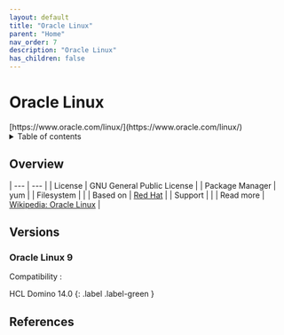 ```yaml
---
layout: default
title: "Oracle Linux"
parent: "Home"
nav_order: 7
description: "Oracle Linux"
has_children: false
---
```


<h1>Oracle Linux</h1>
[https://www.oracle.com/linux/](https://www.oracle.com/linux/)

<details close markdown="block">
  <summary>
    Table of contents
  </summary>
  {: .text-delta }
1. TOC
{:toc}
</details>

## Overview

| --- | --- |
| License         | GNU General Public License   |
| Package Manager | yum |
| Filesystem      |    |
| Based on        | [Red Hat](rhel.md)  |
| Support         |   |
| Read more       | [Wikipedia: Oracle Linux](https://en.wikipedia.org/wiki/Oracle_Linux) |

## Versions

### Oracle Linux 9
Compatibility : 

HCL Domino 14.0
{: .label .label-green }

## References
